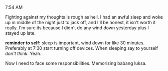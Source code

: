 7:54 AM

Fighting against my thoughts is rough as hell. I had an awful sleep and woke up in middle of the night just to jack off, and I'll be honest, it isn't worth it really. I'm sure its because I didn't do any wind down yesterday plus I stayed up late. 

**reminder to self:** sleep is important, wind down for like 30 minutes. Preferably at 7:30 start turning off devices. When sleeping say to yourself *don't think*. Yeah..

Now I need to face some responsibilities. Memorizing babang luksa.